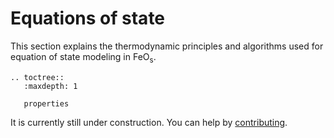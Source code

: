# Equations of state
This section explains the thermodynamic principles and algorithms used for equation of state modeling in $\text{FeO}_\text{s}$.

```{eval-rst}
.. toctree::
   :maxdepth: 1

   properties
```

It is currently still under construction. You can help by [contributing](https://github.com/feos-org/feos/issues/70).